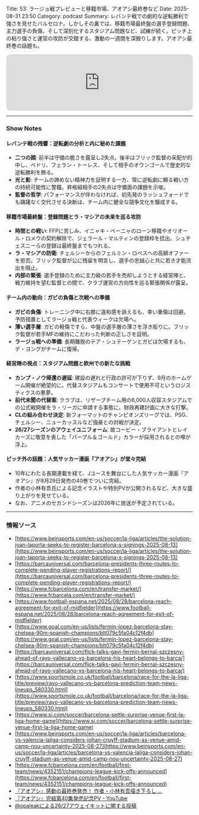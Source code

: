 Title: 53: ラージョ戦プレビューと移籍市場、アオアシ最終巻など
Date: 2025-08-31 23:50
Category: podcast
Summary: レバンテ戦での劇的な逆転勝利で強さを見せたバルセロナ。しかしその裏では、移籍市場最終盤の選手登録問題、主力選手の負傷、そして深刻化するスタジアム問題など、試練が続く。ピッチ上の粘り強さと運営の攻防が交錯する、激動の一週間を深掘りします。アオアシ最終巻の話題も。

<iframe data-testid="embed-iframe" style="border-radius:12px" src="https://open.spotify.com/embed/episode/2c9LuB4uxs9ps1QgbPzk0Z?utm_source=generator" width="100%" height="152" frameBorder="0" allowfullscreen="" allow="autoplay; clipboard-write; encrypted-media; fullscreen; picture-in-picture" loading="lazy"></iframe>

---

### Show Notes

#### レバンテ戦の残響：逆転劇の分析と内に秘めた課題
*   **二つの顔**: 前半は守備の脆さを露呈し2失点。後半はフリック監督の采配が的中し、ペドリ、フェラン・トーレス、そして相手のオウンゴールで歴史的な逆転勝利を飾る。
*   **光と影**: チームの諦めない精神力を証明する一方、常に逆転劇に頼る戦い方の持続可能性に警鐘。昇格組相手の2失点は守備面の課題を示唆。
*   **監督の哲学**: パフォーマンスが伴わなければ、初先発のラッシュフォードでも躊躇なく交代させる決断は、チーム内に健全な競争文化を醸成する。

#### 移籍市場最終盤：登録問題とラ・マシアの未来を巡る攻防
*   **時間との戦い**: FFPに苦しみ、イニャキ・ペーニャのローン移籍やオリオール・ロメウの契約解除で、ジェラール・マルティンの登録枠を捻出。シュチェスニーらの登録は最終盤までもつれる。
*   **ラ・マシアの防衛**: チェルシーからのフェルミン・ロペスへの高額オファーを拒否。フリック監督が公に残留を明言し、選手の忠誠心と共に若き才能流出を阻止。
*   **内部の緊張**: 選手登録のために主力級の若手を売却しようとする経営陣と、戦力維持を望む監督との間で、クラブ運営の方向性を巡る緊張関係が露呈。

#### チーム内の動向：ガビの負傷と次戦への準備
*   **ガビの負傷**: トレーニング中に右膝に違和感を訴えるも、幸い重傷は回避。予防措置としてラージョ戦と代表ウィークは欠場へ。
*   **薄い選手層**: ガビの軽傷ですら、中盤の選手層の薄さを浮き彫りに。フリック監督が若手MFの維持にこだわった判断の正しさを証明。
*   **ラージョ戦への準備**: 長期離脱のテア・シュテーゲンとガビは欠場するも、デ・ヨングがチームに復帰。

#### 経営陣の視点：スタジアム問題と欧州での新たな挑戦
*   **カンプ・ノウ帰還の遅延**: 建設の遅れと行政の許可が下りず、9月のホームゲーム開催が絶望的に。代替スタジアムもコンサートで使用不可というロジスティクスの悪夢。
*   **前代未聞の代替案**: クラブは、リザーブチーム用の6,000人収容スタジアムでの公式戦開催をラ・リーガに申請する事態に。財政再建計画に大きな打撃。
*   **CLの組み合わせ決定**: 新フォーマットのチャンピオンズリーグでは、PSG、チェルシー、ニューカッスルなど強豪との対戦が決定。
*   **26/27シーズンのアウェイユニフォーム**: 故コービー・ブライアントとレイカーズに敬意を表した「パープル＆ゴールド」カラーが採用されるとの噂が浮上。

#### ピッチ外の話題：人気サッカー漫画『アオアシ』が堂々完結
*   10年にわたる長期連載を経て、Jユースを舞台にした人気サッカー漫画『アオアシ』が8月29日発売の40巻でついに完結。
*   作者の小林有吾氏による記念イラストや特別PVが公開されるなど、大きな盛り上がりを見せている。
*   なお、アニメのセカンドシーズンは2026年に放送が予定されている。

---
### 情報ソース
*   [https://www.beinsports.com/en-us/soccer/la-liga/articles/the-solution-joan-laporta-seeks-to-register-barcelona-s-signings-2025-08-13](https://www.beinsports.com/en-us/soccer/la-liga/articles/the-solution-joan-laporta-seeks-to-register-barcelona-s-signings-2025-08-13)
*   [https://barcauniversal.com/barcelona-presidents-three-routes-to-complete-pending-player-registrations-report/](https://barcauniversal.com/barcelona-presidents-three-routes-to-complete-pending-player-registrations-report/)
*   [https://www.fcbarcelona.com/en/transfer-market/](https://www.fcbarcela.com/en/transfer-market/)
*   [https://www.football-espana.net/2025/08/28/barcelona-reach-agreement-for-exit-of-midfielder](https://www.football-espana.net/2025/08/28/barcelona-reach-agreement-for-exit-of-midfielder)
*   [https://www.goal.com/en-us/lists/fermin-lopez-barcelona-stay-chelsea-90m-spanish-champions/blt079c5fa04c12f4db](https://www.goal.com/en-us/lists/fermin-lopez-barcelona-stay-chelsea-90m-spanish-champions/blt079c5fa04c12f4db)
*   [https://barcauniversal.com/flick-talks-gavi-fermin-bernal-szczesny-ahead-of-rayo-vallecano-vs-barcelona-his-heart-belongs-to-barca/](https://barcauniversal.com/flick-talks-gavi-fermin-bernal-szczesny-ahead-of-rayo-vallecano-vs-barcelona-his-heart-belongs-to-barca/)
*   [https://www.sportsmole.co.uk/football/barcelona/race-for-the-la-liga-title/preview/rayo-vallecano-vs-barcelona-prediction-team-news-lineups_580330.html](https://www.sportsmole.co.uk/football/barcelona/race-for-the-la-liga-title/preview/rayo-vallecano-vs-barcelona-prediction-team-news-lineups_580330.html)
*   [https://www.si.com/soccer/barcelona-settle-surprise-venue-first-la-liga-home-game](https://www.si.com/soccer/barcelona-settle-surprise-venue-first-la-liga-home-game)
*   [https://www.beinsports.com/en-us/soccer/la-liga/articles/barcelona-vs-valencia-laliga-considers-johan-cruyff-stadium-as-venue-amid-camp-nou-uncertainty-2025-08-27](https://www.beinsports.com/en-us/soccer/la-liga/articles/barcelona-vs-valencia-laliga-considers-johan-cruyff-stadium-as-venue-amid-camp-nou-uncertainty-2025-08-27)
*   [https://www.fcbarcelona.com/en/football/first-team/news/4352151/champions-league-kick-offs-announced](https://www.fcbarcelona.com/en/football/first-team/news/4352151/champions-league-kick-offs-announced)
*   [『アオアシ』感動の最終巻発売！ 作者・小林有吾描き下ろし ...](https://realsound.jp/book/2025/08/post-2139920.html)
*   [『アオアシ』完結第40集発売記念PV - YouTube](https://www.youtube.com/watch?v=bueNT_mjTP8)
*   [@opaleakによる26/27アウェイキットに関する投稿](https://x.com/opaleak/status/1961489067142443029)

